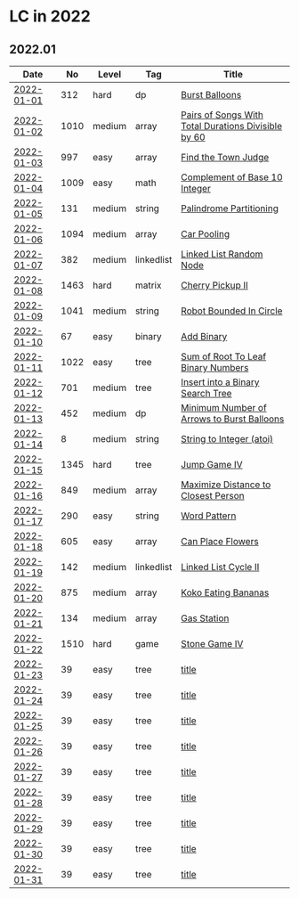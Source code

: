 # LC in 2022

## 2022.01

| Date                   | No   | Level  | Tag        | Title                                                                                                                                     |
| ---------------------- | ---- | ------ | ---------- | ----------------------------------------------------------------------------------------------------------------------------------------- |
| [2022-01-01](01/01.md) | 312  | hard   | dp         | [Burst Balloons](https://leetcode.com/problems/burst-balloons/)                                                                           |
| [2022-01-02](01/02.md) | 1010 | medium | array      | [Pairs of Songs With Total Durations Divisible by 60](https://leetcode.com/problems/pairs-of-songs-with-total-durations-divisible-by-60/) |
| [2022-01-03](01/03.md) | 997  | easy   | array      | [Find the Town Judge](https://leetcode.com/problems/find-the-town-judge/)                                                                 |
| [2022-01-04](01/04.md) | 1009 | easy   | math       | [Complement of Base 10 Integer](https://leetcode.com/problems/complement-of-base-10-integer/)                                             |
| [2022-01-05](01/05.md) | 131  | medium | string     | [Palindrome Partitioning](https://leetcode.com/problems/palindrome-partitioning/)                                                         |
| [2022-01-06](01/06.md) | 1094 | medium | array      | [Car Pooling](https://leetcode.com/problems/car-pooling/)                                                                                 |
| [2022-01-07](01/07.md) | 382  | medium | linkedlist | [Linked List Random Node](https://leetcode.com/problems/linked-list-random-node/)                                                         |
| [2022-01-08](01/08.md) | 1463 | hard   | matrix     | [Cherry Pickup II](https://leetcode.com/problems/cherry-pickup-ii/)                                                                       |
| [2022-01-09](01/09.md) | 1041 | medium | string     | [Robot Bounded In Circle](https://leetcode.com/problems/robot-bounded-in-circle/)                                                         |
| [2022-01-10](01/10.md) | 67   | easy   | binary     | [Add Binary](https://leetcode.com/problems/add-binary/)                                                                                   |
| [2022-01-11](01/11.md) | 1022 | easy   | tree       | [Sum of Root To Leaf Binary Numbers](https://leetcode.com/problems/sum-of-root-to-leaf-binary-numbers/)                                   |
| [2022-01-12](01/12.md) | 701  | medium | tree       | [Insert into a Binary Search Tree](https://leetcode.com/problems/insert-into-a-binary-search-tree/)                                       |
| [2022-01-13](01/13.md) | 452  | medium | dp         | [Minimum Number of Arrows to Burst Balloons](https://leetcode.com/problems/minimum-number-of-arrows-to-burst-balloons/)                   |
| [2022-01-14](01/14.md) | 8    | medium | string     | [String to Integer (atoi)](https://leetcode.com/problems/string-to-integer-atoi/)                                                         |
| [2022-01-15](01/15.md) | 1345 | hard   | tree       | [Jump Game IV](https://leetcode.com/problems/jump-game-iv/)                                                                               |
| [2022-01-16](01/16.md) | 849  | medium | array      | [Maximize Distance to Closest Person](https://leetcode.com/problems/maximize-distance-to-closest-person/)                                 |
| [2022-01-17](01/17.md) | 290  | easy   | string     | [Word Pattern](https://leetcode.com/problems/word-pattern/)                                                                               |
| [2022-01-18](01/18.md) | 605  | easy   | array      | [Can Place Flowers](https://leetcode.com/problems/can-place-flowers/)                                                                     |
| [2022-01-19](01/19.md) | 142  | medium | linkedlist | [Linked List Cycle II](https://leetcode.com/problems/linked-list-cycle-ii/)                                                               |
| [2022-01-20](01/20.md) | 875  | medium | array      | [Koko Eating Bananas](https://leetcode.com/problems/koko-eating-bananas/)                                                                 |
| [2022-01-21](01/21.md) | 134  | medium | array      | [Gas Station](https://leetcode.com/problems/gas-station/)                                                                                 |
| [2022-01-22](01/22.md) | 1510 | hard   | game       | [Stone Game IV](https://leetcode.com/problems/stone-game-iv/)                                                                             |
| [2022-01-23](01/23.md) | 39   | easy   | tree       | [title](url)                                                                                                                              |
| [2022-01-24](01/24.md) | 39   | easy   | tree       | [title](url)                                                                                                                              |
| [2022-01-25](01/25.md) | 39   | easy   | tree       | [title](url)                                                                                                                              |
| [2022-01-26](01/26.md) | 39   | easy   | tree       | [title](url)                                                                                                                              |
| [2022-01-27](01/27.md) | 39   | easy   | tree       | [title](url)                                                                                                                              |
| [2022-01-28](01/28.md) | 39   | easy   | tree       | [title](url)                                                                                                                              |
| [2022-01-29](01/29.md) | 39   | easy   | tree       | [title](url)                                                                                                                              |
| [2022-01-30](01/30.md) | 39   | easy   | tree       | [title](url)                                                                                                                              |
| [2022-01-31](01/31.md) | 39   | easy   | tree       | [title](url)                                                                                                                              |
